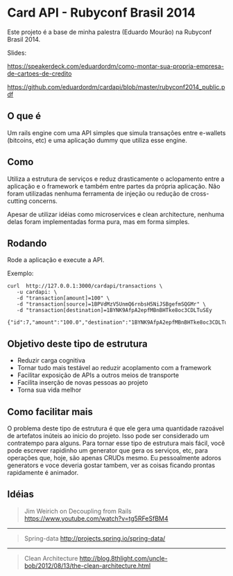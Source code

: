 Card API - Rubyconf Brasil 2014
===============================


Este projeto é a base de minha palestra (Eduardo Mourão) na Rubyconf Brasil 2014.

Slides:

https://speakerdeck.com/eduardordm/como-montar-sua-propria-empresa-de-cartoes-de-credito

https://github.com/eduardordm/cardapi/blob/master/rubyconf2014_public.pdf


## O que é


Um rails engine com uma API simples que simula transações entre e-wallets (bitcoins, etc) e uma aplicação dummy que utiliza esse engine.


## Como


Utiliza a estrutura de serviços e reduz drasticamente o aclopamento entre a aplicação e o framework e também entre partes da própria aplicação. Não foram utilizadas nenhuma ferramenta de injeção ou redução de cross-cutting concerns.

Apesar de utilizar idéias como microservices e clean architecture, nenhuma delas foram implementadas forma pura, mas em forma simples.

## Rodando

Rode a aplicação e execute a API.

Exemplo:

    curl  http://127.0.0.1:3000/cardapi/transactions \
       -u cardapi: \
       -d "transaction[amount]=100" \
       -d "transaction[source]=1BPVdMzV5UnmQ6rnbsH5NiJSBgefmSQGMr" \
       -d "transaction[destination]=1BYNK9AfpA2epfMBnBHTke8oc3CDLTuSEy

    {"id":7,"amount":"100.0","destination":"1BYNK9AfpA2epfMBnBHTke8oc3CDLTuSEy","source":"1BPVdMzV5UnmQ6rnbsH5NiJSBgefmSQGMr","txid":"79S7gqGv8nGRfJr1qesEFb4tlENhqmGa5MroTndFgXdvYNc="}

## Objetivo deste tipo de estrutura

- Reduzir carga cognitiva
- Tornar tudo mais testável ao reduzir acoplamento com a framework
- Facilitar exposição de APIs a outros meios de transporte
- Facilita inserção de novas pessoas ao projeto
- Torna sua vida melhor


## Como facilitar mais

O problema deste tipo de estrutura é que ele gera uma quantidade razoável de artefatos inúteis ao inicio do projeto. Isso pode ser considerado um contratempo para alguns. Para tornar esse tipo de estrutura mais fácil, você pode escrever rapidinho um generator que gera os serviços, etc, para operações que, hoje, são apenas CRUDs mesmo. Eu pessoalmente adoros generators e voce deveria gostar tambem, ver as coisas ficando prontas rapidamente é animador.



## Idéias



> Jim Weirich on Decoupling from Rails
https://www.youtube.com/watch?v=tg5RFeSfBM4

-------

> Spring-data
http://projects.spring.io/spring-data/

--------
> Clean Architecture
http://blog.8thlight.com/uncle-bob/2012/08/13/the-clean-architecture.html





